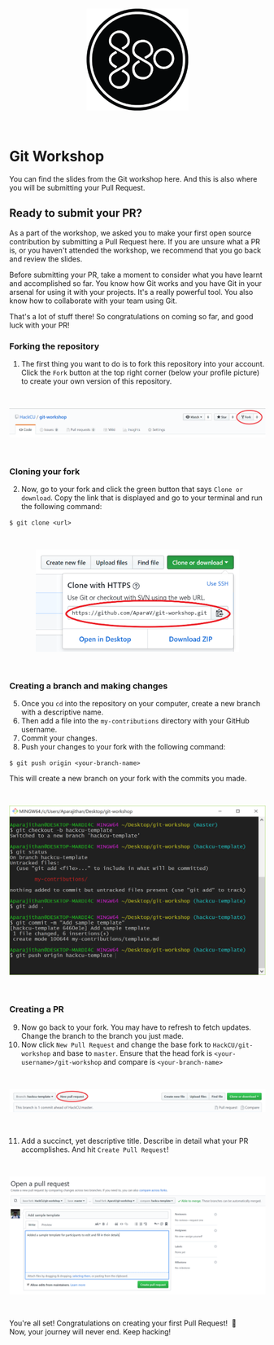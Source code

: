<br>
<p align="center">
  <img alt="HackCU" src="https://github.com/HackCU/splash-page/blob/master/img/hackcu_black.png" width="200"/>
</p>
<br>

# Git Workshop

You can find the slides from the Git workshop here. And this is also where you will be submitting your Pull Request.

## Ready to submit your PR?
As a part of the workshop, we asked you to make your first open source contribution by submitting a Pull Request here.
If you are unsure what a PR is, or you haven't attended the workshop, we recommend that you go back and review the slides.

Before submitting your PR, take a moment to consider what you have learnt and accomplished so far.
You know how Git works and you have Git in your arsenal for using it with your projects. It's a really powerful tool.
You also know how to collaborate with your team using Git.

That's a lot of stuff there! So congratulations on coming so far, and good luck with your PR!

### Forking the repository
1. The first thing you want to do is to fork this repository into your account. Click the `Fork` button at the top right corner (below your profile picture) to create your own version of this repository.

<br>
<p align="center">
  <img alt="fork" src="./img/fork.PNG" />
</p>
<br>

### Cloning your fork
2. Now, go to your fork and click the green button that says `Clone or download`. Copy the link that is displayed and go to your terminal and run the following command:

`$ git clone <url>`

<br>
<p align="center">
  <img alt="clone" src="./img/clone.PNG" width="400"/>
</p>
<br>

### Creating a branch and making changes
5. Once you `cd` into the repository on your computer, create a new branch with a descriptive name.
6. Then add a file into the `my-contributions` directory with your GitHub username.
7. Commit your changes.
8. Push your changes to your fork with the following command:

`$ git push origin <your-branch-name>`

This will create a new branch on your fork with the commits you made.

<br>
<p align="center">
  <img alt="commands" src="./img/commands.PNG" width="600"/>
</p>
<br>

### Creating a PR
9. Now go back to your fork. You may have to refresh to fetch updates. Change the branch to the branch you just made.
10. Now click `New Pull Request` and change the base fork to `HackCU/git-workshop` and base to `master`. Ensure that the head fork is `<your-username>/git-workshop` and compare is `<your-branch-name>`

<br>
<p align="center">
  <img alt="Pull Request 1" src="./img/pr-1.PNG" />
</p>
<br>

11. Add a succinct, yet descriptive title. Describe in detail what your PR accomplishes. And hit `Create Pull Request`!

<br>
<p align="center">
  <img alt="Pull Request 2" src="./img/pr-2.PNG" />
</p>
<br>

You're all set! Congratulations on creating your first Pull Request!&nbsp; :tada: <br>
Now, your journey will never end. Keep hacking!
